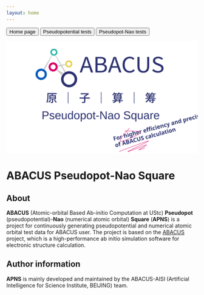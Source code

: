 ```yaml
---
layout: home
---
```


<button onclick="location.href='./homepage.md'">Home page</button>
<button onclick="location.href='./.github/apns_pages/pseudopotential_tests/pseudopotential.md'">Pseudopotential tests</button>
<button onclick="location.href='./.github/apns_pages/pseudopot-nao_tests/pseudopot-nao.md'">Pseudopot-Nao tests</button>

<p align="center">
    <img src="./docs/apns.svg">
</p>  

# ABACUS Pseudopot-Nao Square  
## About  
**ABACUS** (Atomic-orbital Based Ab-initio Computation at UStc) **Pseudopot** (pseudopotential)-**Nao** (numerical atomic orbital) **Square** (**APNS**) is a project for continuously generating pseudopotential and numerical atomic orbital test data for ABACUS user. The project is based on the [ABACUS](https://github.com/deepmodeling/abacus-develop) project, which is a high-performance ab initio simulation software for electronic structure calculation.  

## Author information  
**APNS** is mainly developed and maintained by the ABACUS-AISI (Artificial Intelligence for Science Institute, BEIJING) team.  